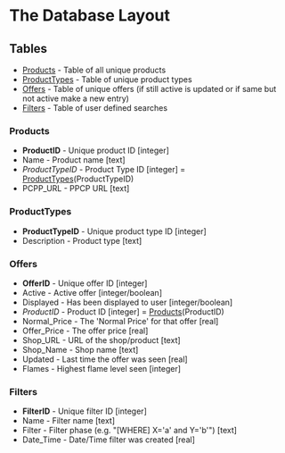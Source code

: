 # The Database Layout
## Tables
* [Products](#products) - Table of all unique products
* [ProductTypes](#producttypes) - Table of unique product types
* [Offers](#offers) - Table of unique offers (if still active is updated or if same but not active make a new entry)
* [Filters](#filters) - Table of user defined searches

### Products
* **ProductID** - Unique product ID [integer]
* Name - Product name [text]
* *ProductTypeID* - Product Type ID [integer] = [ProductTypes](#producttypes)(ProductTypeID)
* PCPP_URL - PPCP URL [text]

### ProductTypes
* **ProductTypeID** - Unique product type ID [integer]
* Description - Product type [text]

### Offers
* **OfferID** - Unique offer ID [integer]
* Active - Active offer [integer/boolean]
* Displayed - Has been displayed to user [integer/boolean]
* *ProductID* - Product ID [integer] = [Products](#products)(ProductID)
* Normal_Price - The 'Normal Price' for that offer [real]
* Offer_Price - The offer price [real]
* Shop_URL - URL of the shop/product [text]
* Shop_Name - Shop name [text]
* Updated - Last time the offer was seen [real]
* Flames - Highest flame level seen [integer]

### Filters
* **FilterID** - Unique filter ID [integer]
* Name - Filter name [text]
* Filter - Filter phase (e.g. "[WHERE] X='a' and Y='b'") [text]
* Date_Time - Date/Time filter was created [real]
